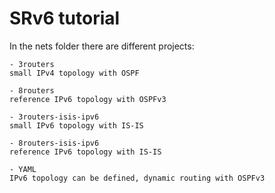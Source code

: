 # SRv6 tutorial

In the nets folder there are different projects:

```
- 3routers
small IPv4 topology with OSPF

- 8routers
reference IPv6 topology with OSPFv3

- 3routers-isis-ipv6
small IPv6 topology with IS-IS

- 8routers-isis-ipv6
reference IPv6 topology with IS-IS

- YAML
IPv6 topology can be defined, dynamic routing with OSPFv3

```